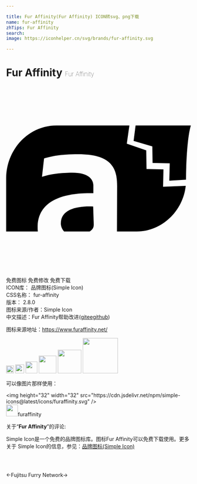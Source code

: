 ```yaml
---

title: Fur Affinity(Fur​​ Affinity) ICON转svg、png下载
name: fur-affinity
zhTips: Fur​​ Affinity
search: 
image: https://iconhelper.cn/svg/brands/fur-affinity.svg

---
```


# Fur Affinity  <small style="font-size: 60%;font-weight: 100">Fur​​ Affinity</small>

<div id="svg" class="svg-wrap">
<svg role="img" xmlns="http://www.w3.org/2000/svg" viewBox="0 0 24 24"><title>Fur Affinity icon</title><path d="M16.821 5.133l-.26 1.992 2.435.717.031 2.152 2.231.041-.056 2.255 2.171-.141c.003-.759.05-5.045.626-7.016h-7.178zM11.356 18.24c.056-.213 0-.906 0-1.146l-.049-1.463c-2.021-.085-4.2.322-4.2 2.187 0 .403.169.768.426 1.049h3.312c.248-.142.434-.335.511-.627zM20.389 13.066l.052-2.247-2.202-.04-.035-2.425-2.527-.861.338-2.36h-9.43C2.767 5.133 0 8.385 0 11.95v6.916h4.116a5.381 5.381 0 0 1-.023-.754c.148-3.665 4.199-4.294 7.241-4.204v-1.056c-.05-.852-.74-1.605-2.74-1.605-1.333 0-2.915.171-3.939.541l.272-2.384c.978-.277 2.08-.545 4.453-.545 4.572 0 5.077 2.029 5.04 4.383l-.021 5.624h2.479v-.002l.096.002c3.303 0 6.021-2.692 6.362-5.915l-2.947.115z"/></svg>
</div>
<detail full-name='fur-affinity'></detail>

<div class="detail-page">
<p>
<span><span class="badge-success badge">免费图标</span> <span class="badge-success badge">免费修改</span>  <span class="badge-success badge">免费下载</span> </span>
<br/>
<span>
ICON库：
<span class="badge-secondary badge">品牌图标(Simple Icon)</span> 
</span>
<br/>
<span>
CSS名称：
<span class="badge-secondary badge">fur-affinity</span> 
</span>

<br/>
<span>
版本：
<span class="badge-secondary badge">2.8.0</span> 
</span>
<br/>
<span>图标来源/作者：<span class="badge-light badge">Simple Icon</span></span> 
<br/>
<span class="zh-detail">中文描述：<span class="badge-primary badge">Fur​​ Affinity</span><span class="help-link"><span>帮助改进</span>(<a href="https://gitee.com/liuwave/icon-helper/edit/master/json/brands/fur-affinity.json" target="_blank" rel="noopener noreferrer">gitee</a><a href="https://github.com/liuwave/icon-helper/edit/master/json/brands/fur-affinity.json" target="_blank" rel="noopener noreferrer">github</a></span>)</span><br/>
</p>
</div><div class="description description alert alert-light"><p>图标来源地址：<a href="https://www.furaffinity.net/" target="_blank" rel="noopener noreferrer">https://www.furaffinity.net/</a></p></div>
<div class="alert alert-dark">
<img height="21" width="21" src="https://cdn.jsdelivr.net/npm/simple-icons@latest/icons/furaffinity.svg" />
<img height="24" width="24" src="https://cdn.jsdelivr.net/npm/simple-icons@latest/icons/furaffinity.svg" />
<img height="32" width="32" src="https://cdn.jsdelivr.net/npm/simple-icons@latest/icons/furaffinity.svg" />
<img height="48" width="48" src="https://cdn.jsdelivr.net/npm/simple-icons@latest/icons/furaffinity.svg" />
<img height="64" width="64" src="https://cdn.jsdelivr.net/npm/simple-icons@latest/icons/furaffinity.svg" />
<img height="96" width="96" src="https://cdn.jsdelivr.net/npm/simple-icons@latest/icons/furaffinity.svg" />

</div>
<div>
  <p>可以像图片那样使用：    
  </p>
  <div class="alert alert-primary" style="font-size: 14px">
    &lt;img height="32" width="32" src="https://cdn.jsdelivr.net/npm/simple-icons@latest/icons/furaffinity.svg" /&gt;
    <copy-btn content='<img height="32" width="32" src="https://cdn.jsdelivr.net/npm/simple-icons@latest/icons/furaffinity.svg" />'></copy-btn>
  </div>
  <div class="alert alert-secondary">
    <img height="32" width="32" src="https://cdn.jsdelivr.net/npm/simple-icons@latest/icons/furaffinity.svg" />furaffinity
    <copy-btn content="furaffinity" btn-title="复制图标名称"></copy-btn>
  </div>
</div>
<div class="icon-detail__container">
<p>关于“<b>Fur Affinity</b>”的评论:</p>
</div>
<Vssue title="关于“Fur Affinity”的评论" />
<div><p>Simple Icon是一个免费的品牌图标库。图标Fur Affinity可以免费下载使用。更多关于  Simple Icon的信息，参见：<a target="_blank" href="https://iconhelper.cn/brands.html">品牌图标(Simple Icon)</a>
</p></div>


<div style="padding:2rem 0 " class="page-nav"><p class="inner"><span class="prev">←<router-link to="/icon/fujitsu.html">Fujitsu</router-link></span> <span class="next"><router-link to="/icon/furry-network.html">Furry Network</router-link>→</span></p></div>
